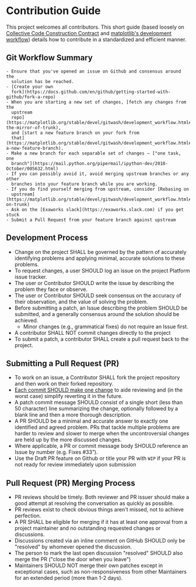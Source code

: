 # Contribution Guide

This project welcomes all contributors. This short guide (based loosely on [
Collective Code Construction Contract](http://zeromq-rfc.wikidot.com/spec:22)
and [matplotlib's development
workflow](https://matplotlib.org/stable/devel/gitwash/development_workflow.html#development-workflow))
details how to contribute in a standardized and efficient manner.

## Git Workflow Summary
    - Ensure that you've opened an issue on Github and consensus around the
      solution has be reached.
    - [Create your own
      fork](https://docs.github.com/en/github/getting-started-with-github/fork-a-repo)
    - When you are starting a new set of changes, [fetch any changes from the
      upstream
      repo](https://matplotlib.org/stable/devel/gitwash/development_workflow.html#update-the-mirror-of-trunk),
      and [start a new feature branch on your fork from
      that](https://matplotlib.org/stable/devel/gitwash/development_workflow.html#make-a-new-feature-branch).
    - Make a new branch for each separable set of changes — ["one task, one
      branch"](https://mail.python.org/pipermail/ipython-dev/2010-October/005632.html)
    - If you can possibly avoid it, avoid merging upstream branches or any other
      branches into your feature branch while you are working.
    - If you do find yourself merging from upstream, consider [Rebasing on
      upstream](https://matplotlib.org/stable/devel/gitwash/development_workflow.html#rebase-on-trunk)
    - Ask on the [Exaworks slack](https://exaworks.slack.com) if you get stuck
    - Submit a Pull Request from your feature branch against upstream

## Development Process

- Change on the project SHALL be governed by the pattern of accurately
  identifying problems and applying minimal, accurate solutions to these
  problems.
- To request changes, a user SHOULD log an issue on the project Platform issue
  tracker.
- The user or Contributor SHOULD write the issue by describing the problem they
  face or observe.
- The user or Contributor SHOULD seek consensus on the accuracy of their
  observation, and the value of solving the problem.
- Before submitting a patch, an Issue describing the problem SHOULD be
  submitted, and a generally consensus around the solution should be achieved.
  - Minor changes (e.g., grammatical fixes) do not require an Issue first.
- A contributor SHALL NOT commit changes directly to the project
- To submit a patch, a contributor SHALL create a pull request back to the
  project.

## Submitting a Pull Request (PR)

- To work on an issue, a Contributor SHALL fork the project repository and then
  work on their forked repository.
- [Each commit SHOULD make one
  change](https://dev.to/ruanbrandao/how-to-make-good-git-commits-256k) to aide
  reviewing and (in the worst case) simplify reverting it in the future.
- A patch commit message SHOULD consist of a single short (less than 50
  character) line summarizing the change, optionally followed by a blank line
  and then a more thorough description.
- A PR SHOULD be a minimal and accurate answer to exactly one identified and
  agreed problem. PRs that tackle multiple problems are harder to review and
  slower to merge when the uncontroversial changes are held up by the more
  discussed changes.
- Where applicable, a PR or commit message body SHOULD reference an Issue by
  number (e.g. Fixes #33”).
- Use the Draft PR feature on Github or title your PR with `WIP` if your PR is
  not ready for review immediately upon submission

## Pull Request (PR) Merging Process

- PR reviews should be timely. Both reviewer and PR issuer should make a good
  attempt at resolving the conversation as quickly as possible.
- PR reviews exist to check obvious things aren't missed, not to achieve
  perfection.
- A PR SHALL be eligible for merging if it has at least one approval from a
  project maintainer and no outstanding requested changes or discussions.
- Discussions created via an inline comment on GitHub SHOULD only be "resolved"
  by whomever opened the discussion.
- The person to mark the last open discussion "resolved" SHOULD also merge the
  PR ("close the door when you leave")
- Maintainers SHOULD NOT merge their own patches except in exceptional cases,
  such as non-responsiveness from other Maintainers for an extended period (more
  than 1-2 days).
